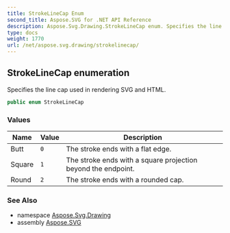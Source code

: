```yaml
---
title: StrokeLineCap Enum
second_title: Aspose.SVG for .NET API Reference
description: Aspose.Svg.Drawing.StrokeLineCap enum. Specifies the line cap used in rendering SVG and HTML
type: docs
weight: 1770
url: /net/aspose.svg.drawing/strokelinecap/
---
```

## StrokeLineCap enumeration

Specifies the line cap used in rendering SVG and HTML.

```csharp
public enum StrokeLineCap
```

### Values

| Name | Value | Description |
| --- | --- | --- |
| Butt | `0` | The stroke ends with a flat edge. |
| Square | `1` | The stroke ends with a square projection beyond the endpoint. |
| Round | `2` | The stroke ends with a rounded cap. |

### See Also

* namespace [Aspose.Svg.Drawing](../../aspose.svg.drawing/)
* assembly [Aspose.SVG](../../)
